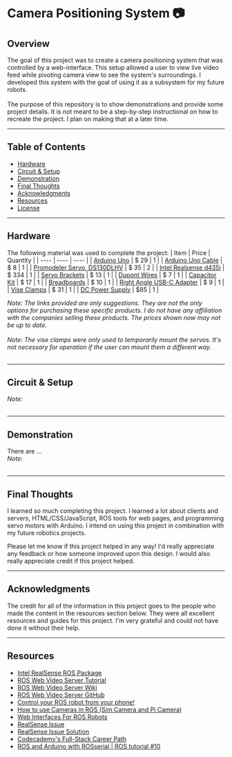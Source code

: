 # Camera Positioning System :camera:

## Overview
The goal of this project was to create a camera positioning system that was controlled by a web-interface. This setup allowed a user to view live video feed while pivoting camera view to see the system's surroundings. I developed this system with the goal of using it as a subsystem for my future robots. 
<br><br>
The purpose of this repository is to show demonstrations and provide some project details. It is not meant to be a step-by-step instructional on how to recreate the project. I plan on making that at a later time.


___
## Table of Contents
- [Hardware](#hardware)
- [Circuit & Setup](#circuit--setup)
- [Demonstration](#demonstration)
- [Final Thoughts](#final-thoughts)
- [Acknowledgments](#acknowledgments)
- [Resources](#resources)
- [License](#license)


___
## Hardware
The following material was used to complete the project:
| Item | Price | Quantity |
| ---- | ----  | ---- |
| [Arduino Uno](https://www.amazon.com/Arduino-A000066-ARDUINO-UNO-R3/dp/B008GRTSV6/ref=sr_1_3?keywords=arduino+uno&qid=1689642553&sr=8-3) | $ 29 | 1 |
| [Arduino Uno Cable](https://www.amazon.com/Arduino-Data-Sync-Cable-Microcontroller/dp/B08RCJXY1Z/ref=sr_1_1_sspa?crid=2WYUJO4I79DHZ&keywords=arduino+uno+cable&qid=1689642672&sprefix=arduino+uno+cabl%2Caps%2C135&sr=8-1-spons&sp_csd=d2lkZ2V0TmFtZT1zcF9hdGY&psc=1) | $ 8 | 1 |
| [Promodeler Servo, DS130DLHV](https://www.promodeler.com/DS130DLHV) | $ 35 | 2 | 
| [Intel Realsense d435i](https://store.intelrealsense.com/buy-intel-realsense-depth-camera-d435i.html) | $ 334 | 1 |
| [Servo Brackets](https://www.amazon.com/gp/product/B07PQ12TXS/ref=ppx_yo_dt_b_asin_title_o06_s00?ie=UTF8&psc=1) | $ 13 | 1 |
| [Dupont Wires](https://www.amazon.com/Elegoo-EL-CP-004-Multicolored-Breadboard-arduino/dp/B01EV70C78/ref=sr_1_3?crid=2MZNUXHYSTB8N&keywords=dupont+wires&qid=1689642185&sprefix=dupont+wire%2Caps%2C277&sr=8-3) | $ 7 | 1 |
| [Capacitor Kit](https://www.amazon.com/BOJACK-Electrolytic-Capacitor-Assortment-0-1uF%EF%BC%8D1000uF/dp/B07PBQXQNQ/ref=sr_1_1_sspa?keywords=capacitor&qid=1689642214&sprefix=capactiro%2Caps%2C138&sr=8-1-spons&sp_csd=d2lkZ2V0TmFtZT1zcF9hdGY&psc=1) | $ 17 | 1 |
| [Breadboards](https://www.amazon.com/Breadboards-Solderless-Breadboard-Distribution-Connecting/dp/B07DL13RZH/ref=sr_1_4?crid=1RXYCQJNQH6CH&keywords=breadboard&qid=1689642300&sprefix=breadbor%2Caps%2C144&sr=8-4) | $ 10 | 1 |
| [Right Angle USB-C Adapter](https://www.amazon.com/dp/B0B77CJD7T?psc=1&ref=ppx_yo2ov_dt_b_product_details) | $ 9 | 1 |
| [Vise Clamps](https://www.amazon.com/dp/B08PYFQ89M?psc=1&ref=ppx_yo2ov_dt_b_product_details) | $ 31 | 1 |
| [DC Power Supply](https://www.amazon.com/KORAD-KD3005D-Precision-Adjustable-Regulated/dp/B00FPU6G4E/ref=asc_df_B00FPU6G4E/?tag=hyprod-20&linkCode=df0&hvadid=309770211034&hvpos=&hvnetw=g&hvrand=3493489947175252538&hvpone=&hvptwo=&hvqmt=&hvdev=c&hvdvcmdl=&hvlocint=&hvlocphy=9028092&hvtargid=pla-535939866900&psc=1) | $85 | 1 |

*Note: The links provided are only suggestions. They are not the only options for purchasing these specific products. I do not have any affiliation with the companies selling these products. The prices shown now may not be up to date.*
<br><br>
*Note: The vise clamps were only used to temporarily mount the servos. It's not necessary for operation if the user can mount them a different way.*
<br><br>


___
## Circuit & Setup
*Note:*
<br><br>

___
## Demonstration
There are ...
<br>
*Note:*
<br><br>


___
## Final Thoughts
I learned so much completing this project. I learned a lot about clients and servers, HTML/CSS/JavaScript, ROS tools for web pages, and programming servo motors with Arduino. I intend on using this project in combination with my future robotics projects. 

Please let me know if this project helped in any way! I'd really appreciate any feedback or how someone improved upon this design. I would also really appreciate credit if this project helped.  


___
## Acknowledgments
The credit for all of the information in this project goes to the people who made the content in the resources section below. They were all excellent resources and guides for this project. I'm very grateful and could not have done it without their help.


___
## Resources
- [Intel RealSense ROS Package](https://github.com/IntelRealSense/realsense-ros/tree/ros1-legacy)
- [ROS Web Video Server Tutorial](https://msadowski.github.io/ros-web-tutorial-pt3-web_video_server/)
- [ROS Web Video Server Wiki](http://wiki.ros.org/web_video_server)
- [ROS Web Video Server GitHub](https://github.com/RobotWebTools/web_video_server/tree/master)
- [Control your ROS robot from your phone!](https://www.youtube.com/watch?v=hkkG-Sgi9Sk&t=676s)
- [How to use Cameras in ROS (Sim Camera and Pi Camera)](https://www.youtube.com/watch?v=A3nw2M47K50&t=435s)
- [Web Interfaces For ROS Robots](https://www.youtube.com/playlist?list=PLK0b4e05LnzagmZCkKIQo9KKqtGo_3aKj)
- [RealSense Issue](https://github.com/IntelRealSense/realsense-ros/issues/1408)
- [RealSense Issue Solution](https://github.com/IntelRealSense/librealsense/blob/master/config/99-realsense-libusb.rules)
- [Codecademy's Full-Stack Career Path](https://www.codecademy.com/learn/paths/full-stack-engineer-career-path)
- [ROS and Arduino with ROSserial | ROS tutorial #10
](https://www.youtube.com/watch?v=WLVfZXxpHYI)
